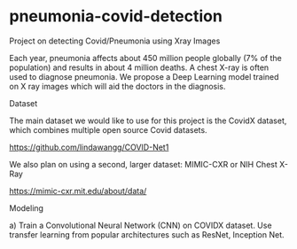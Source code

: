 # pneumonia-covid-detection
Project on detecting Covid/Pneumonia using Xray Images

Each year, pneumonia affects about 450 million people globally (7% of the population) and results in about 4 million deaths. A chest X-ray is often used to diagnose pneumonia. 
We propose a Deep Learning model trained on X ray images which will aid the doctors in the diagnosis.

Dataset 

The main dataset we would like to use for this project is the CovidX dataset, which combines multiple open source Covid datasets.

https://github.com/lindawangg/COVID-Net1

We also plan on using a second, larger dataset: MIMIC-CXR or NIH Chest X-Ray

https://mimic-cxr.mit.edu/about/data/

Modeling 

a)  Train a Convolutional Neural Network (CNN) on COVIDX dataset.
    Use transfer learning from popular architectures such as ResNet, Inception Net.
